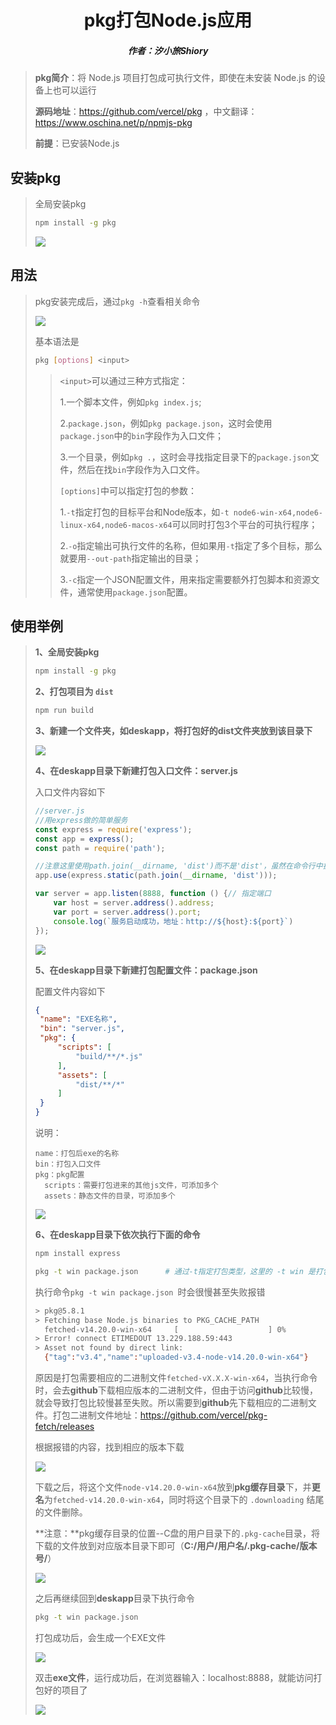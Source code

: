 <center><h1>pkg打包Node.js应用</h1></center>

<center><h5>作者：汐小旅Shiory</h5></center>



> **pkg简介**：将 Node.js 项目打包成可执行文件，即使在未安装 Node.js 的设备上也可以运行
>
> **源码地址**：https://github.com/vercel/pkg  ，中文翻译：https://www.oschina.net/p/npmjs-pkg
>
> **前提**：已安装Node.js



## 安装pkg

> 全局安装pkg
>
> ```sh
> npm install -g pkg
> ```
>
> ![](img/微信截图_20230517093543.png)
>



## 用法

> pkg安装完成后，通过`pkg -h`查看相关命令
>
> ![](img/微信截图_20230517103736.png)
>
> 基本语法是
>
> ```sh
> pkg [options] <input>
> ```
>
> > `<input>`可以通过三种方式指定：
> >
> > 1.一个脚本文件，例如`pkg index.js`;
> >
> > 2.`package.json`，例如`pkg package.json`，这时会使用`package.json`中的`bin`字段作为入口文件；
> >
> > 3.一个目录，例如`pkg .`，这时会寻找指定目录下的`package.json`文件，然后在找`bin`字段作为入口文件。
> >
> > `[options]`中可以指定打包的参数：
> >
> > 1.`-t`指定打包的目标平台和Node版本，如`-t node6-win-x64,node6-linux-x64,node6-macos-x64`可以同时打包3个平台的可执行程序；
> >
> > 2.`-o`指定输出可执行文件的名称，但如果用`-t`指定了多个目标，那么就要用`--out-path`指定输出的目录；
> >
> > 3.`-c`指定一个JSON配置文件，用来指定需要额外打包脚本和资源文件，通常使用`package.json`配置。



## 使用举例

> **1、全局安装pkg**
>
> ```sh
> npm install -g pkg
> ```
>
> 
>
> **2、打包项目为 `dist`**
>
> ```sh
> npm run build
> ```
>
> 
>
> **3、新建一个文件夹，如deskapp，将打包好的dist文件夹放到该目录下**
>
> ![](img/微信截图_20230518154952.png)
>
> 
>
> **4、在deskapp目录下新建打包入口文件：server.js**
>
> 入口文件内容如下
>
> ```js
> //server.js
> //用express做的简单服务
> const express = require('express');
> const app = express();
> const path = require('path');
> 
> //注意这里使用path.join(__dirname, 'dist')而不是'dist'，虽然在命令行中执行起来效果是一样的，不过pkg打包会无法识别到dist目录
> app.use(express.static(path.join(__dirname, 'dist')));
> 
> var server = app.listen(8888, function () {// 指定端口
>     var host = server.address().address;
>     var port = server.address().port;
>     console.log(`服务启动成功，地址：http://${host}:${port}`)
> });
> ```
>
> ![](img/微信截图_20230518161139.png)
>
> 
>
> **5、在deskapp目录下新建打包配置文件：package.json**
>
> 配置文件内容如下
>
> ```json
> {
>  "name": "EXE名称",
>  "bin": "server.js",
>  "pkg": {
>      "scripts": [
>          "build/**/*.js"
>      ],
>      "assets": [
>          "dist/**/*"
>      ]
>  }
> }
> ```
>
> 说明：
>
> ```
> name：打包后exe的名称
> bin：打包入口文件
> pkg：pkg配置
> 	scripts：需要打包进来的其他js文件，可添加多个
> 	assets：静态文件的目录，可添加多个
> ```
>
> ![](img/微信截图_20230518163818.png)
>
> 
>
> **6、在deskapp目录下依次执行下面的命令**
>
> ```sh
> npm install express
> ```
>
> ```sh
> pkg -t win package.json      # 通过-t指定打包类型，这里的 -t win 是打包成windows系统的exe文件，其他系统可去pkg源码地址查看使用
> ```
>
> 执行命令`pkg -t win package.json `时会很慢甚至失败报错
>
> ```sh
> > pkg@5.8.1
> > Fetching base Node.js binaries to PKG_CACHE_PATH
>   fetched-v14.20.0-win-x64     [                    ] 0%
> > Error! connect ETIMEDOUT 13.229.188.59:443
> > Asset not found by direct link:
>   {"tag":"v3.4","name":"uploaded-v3.4-node-v14.20.0-win-x64"}
> ```
>
> 原因是打包需要相应的二进制文件`fetched-vX.X.X-win-x64`，当执行命令时，会去**github**下载相应版本的二进制文件，但由于访问**github**比较慢，就会导致打包比较慢甚至失败。所以需要到**github**先下载相应的二进制文件。打包二进制文件地址：https://github.com/vercel/pkg-fetch/releases
>
> 根据报错的内容，找到相应的版本下载
>
> ![](img/微信截图_20230518173417.png)
>
> 下载之后，将这个文件`node-v14.20.0-win-x64`放到**pkg缓存目录**下，并**更名**为`fetched-v14.20.0-win-x64`，同时将这个目录下的 `.downloading` 结尾的文件删除。
>
> **注意：**pkg缓存目录的位置--C盘的用户目录下的`.pkg-cache`目录，将下载的文件放到对应版本目录下即可（**C:/用户/用户名/.pkg-cache/版本号/**）
>
> ![](img/微信截图_20230518174656.png)
>
> 
>
> 之后再继续回到**deskapp**目录下执行命令
>
> ```sh
> pkg -t win package.json
> ```
>
> 打包成功后，会生成一个EXE文件
>
> ![](img/微信截图_20230518184854.png)
>
> 
>
> 双击**exe文件**，运行成功后，在浏览器输入：localhost:8888，就能访问打包好的项目了
>
> ![](img/微信截图_20230518185253.png)

